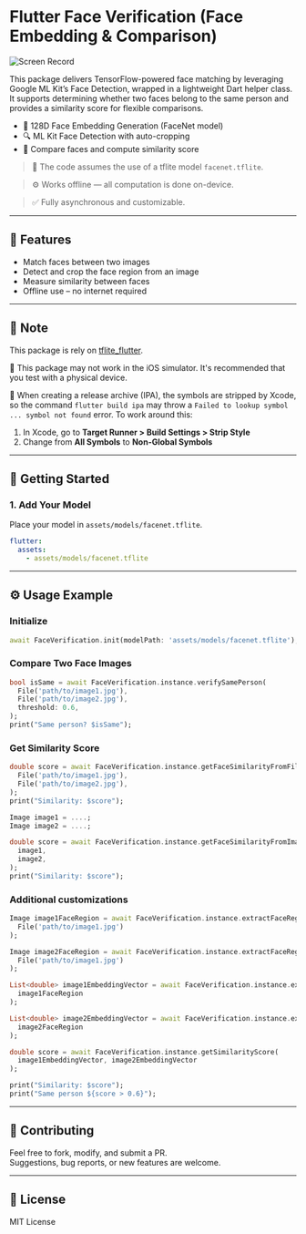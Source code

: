 # Flutter Face Verification (Face Embedding & Comparison)

![Screen Record](https://github.com/user-attachments/assets/7dcf7f8d-9e6a-4532-b628-cb1a7e70336a)


This package delivers TensorFlow-powered face matching by leveraging Google ML Kit’s Face Detection, wrapped in a lightweight Dart helper class.
It supports determining whether two faces belong to the same person and provides a similarity score for flexible comparisons.

- 🧠 128D Face Embedding Generation (FaceNet model)
- 🔍 ML Kit Face Detection with auto-cropping
- 📸 Compare faces and compute similarity score

> 🚨 The code assumes the use of a tflite model `facenet.tflite`.

> ⚙️ Works offline — all computation is done on-device.

> ✅ Fully asynchronous and customizable.

---

## 🧪 Features

- Match faces between two images
- Detect and crop the face region from an image
- Measure similarity between faces
- Offline use – no internet required
---

## 🧪 Note
This package is rely on [tflite_flutter](https://pub.dev/packages/tflite_flutter).

🚨 This package may not work in the iOS simulator. It's recommended that you test with a physical device.

🚨 When creating a release archive (IPA), the symbols are stripped by Xcode, so the command `flutter build ipa` may throw a `Failed to lookup symbol ... symbol not found` error. To work around this:

1. In Xcode, go to **Target Runner > Build Settings > Strip Style**
2. Change from **All Symbols** to **Non-Global Symbols**

---


## 🚀 Getting Started

### 1. Add Your Model

Place your model in `assets/models/facenet.tflite`.

```yaml
flutter:
  assets:
    - assets/models/facenet.tflite
```

---

## ⚙️ Usage Example

### Initialize

```dart
await FaceVerification.init(modelPath: 'assets/models/facenet.tflite');
```

### Compare Two Face Images

```dart
bool isSame = await FaceVerification.instance.verifySamePerson(
  File('path/to/image1.jpg'),
  File('path/to/image2.jpg'),
  threshold: 0.6,
);
print("Same person? $isSame");
```

### Get Similarity Score

```dart
double score = await FaceVerification.instance.getFaceSimilarityFromFile(
  File('path/to/image1.jpg'),
  File('path/to/image2.jpg'),
);
print("Similarity: $score");
```

```dart
Image image1 = ....;
Image image2 = ....;

double score = await FaceVerification.instance.getFaceSimilarityFromImage(
  image1,
  image2,
);
print("Similarity: $score");
```

### Additional customizations

```dart
Image image1FaceRegion = await FaceVerification.instance.extractFaceRegion(
  File('path/to/image1.jpg')
);

Image image2FaceRegion = await FaceVerification.instance.extractFaceRegion(
  File('path/to/image1.jpg')
);

List<double> image1EmbeddingVector = await FaceVerification.instance.extractFaceEmbedding(
  image1FaceRegion
);

List<double> image2EmbeddingVector = await FaceVerification.instance.extractFaceEmbedding(
  image2FaceRegion
);

double score = await FaceVerification.instance.getSimilarityScore(
  image1EmbeddingVector, image2EmbeddingVector
);

print("Similarity: $score");
print("Same person ${score > 0.6}");
```

---

## 🤝 Contributing

Feel free to fork, modify, and submit a PR.  
Suggestions, bug reports, or new features are welcome.

---

## 📄 License

MIT License

